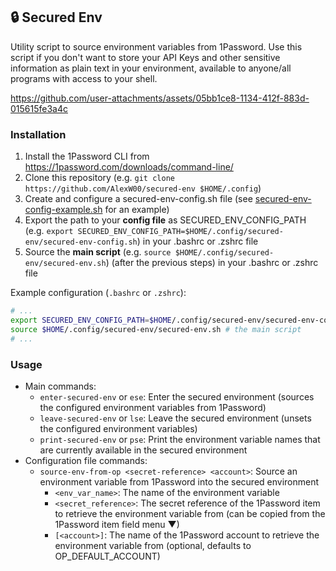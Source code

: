 ## 🔒 Secured Env

Utility script to source environment variables from 1Password. Use this script if you don't want to store your API Keys and other sensitive information as plain text in your environment, available to anyone/all programs with access to your shell.

https://github.com/user-attachments/assets/05bb1ce8-1134-412f-883d-015615fe3a4c

### Installation

1. Install the 1Password CLI from https://1password.com/downloads/command-line/
2. Clone this repository (e.g. `git clone https://github.com/AlexW00/secured-env $HOME/.config`)
3. Create and configure a secured-env-config.sh file (see [secured-env-config-example.sh](secured-env-config-example.sh) for an example)
4. Export the path to your **config file** as SECURED_ENV_CONFIG_PATH (e.g. `export SECURED_ENV_CONFIG_PATH=$HOME/.config/secured-env/secured-env-config.sh`) in your .bashrc or .zshrc file
5. Source the **main script** (e.g. `source $HOME/.config/secured-env/secured-env.sh`) (after the previous steps) in your .bashrc or .zshrc file

Example configuration (`.bashrc` or `.zshrc`):

```bash
# ...
export SECURED_ENV_CONFIG_PATH=$HOME/.config/secured-env/secured-env-config.sh # the config file you created
source $HOME/.config/secured-env/secured-env.sh # the main script
# ...
```

### Usage

- Main commands:
  - `enter-secured-env` or `ese`: Enter the secured environment (sources the configured environment variables from 1Password)
  - `leave-secured-env` or `lse`: Leave the secured environment (unsets the configured environment variables)
  - `print-secured-env` or `pse`: Print the environment variable names that are currently available in the secured environment
- Configuration file commands:
  - `source-env-from-op <secret-reference> <account>`: Source an environment variable from 1Password into the secured environment
    - `<env_var_name>`: The name of the environment variable
    - `<secret_reference>`: The secret reference of the 1Password item to retrieve the environment variable from (can be copied from the 1Password item field menu ▼)
    - `[<account>]`: The name of the 1Password account to retrieve the environment variable from (optional, defaults to OP_DEFAULT_ACCOUNT)
